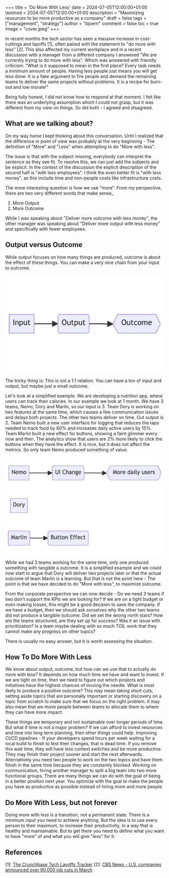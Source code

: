 +++
title = 'Do More With Less'
date = 2024-07-05T12:00:00+01:00
lastmod = 2024-07-05T12:00:00+01:00
description = "Maximizing resources to be more productive as a company"
draft = false
tags = ["management", "strategy"]
author = "bjoern"
comment = false
toc = true
image = "cover.jpeg"
+++

In recent months the tech sector has seen a massive increase in cost-cuttings and layoffs [1], often paired with the statement to "do more with less" [2]. 
This also affected my current workplace and in a recent discussion with a manager from a different company I answered "We are currently trying to do more with less". Which was answered with friendly criticism: "What is it supposed to mean in the first place? Every task needs a minimum amount of people. Having less people just means you will get less done. It is a fake argument to fire people and demand the remaining teams to deliver the same projects without problems. It is a recipe for burn-out and low morale!"

Being fully honest, I did not know how to respond at that moment. I felt like there was an underlying assumption which I could not grasp, but it was different from my view on things. So did both - I agreed and disagreed. 

## What are we talking about?

On my way home I kept thinking about this conversation. Until I realized that the difference in point of view was probably at the very beginning - The definition of "More" and "Less" when attempting to do "More with less".

The issue is that with the subject missing, everybody can interpret the sentence as they see fit. To resolve this, we can just add the subjects and be explicit. In the context of the discussion the explicit description of the second half is "with less employees". I think the even better fit is "with less money", as this include time and non-people costs like infrastructure costs. 

The more interesting question is how we use "more". From my perspective, there are two very different words that make sense_
1. More Output
2. More Outcome

While I was speaking about "Deliver more outcome with less money", the other manager was speaking about "Deliver more output with less money" and specifically with fewer employees.

## Output versus Outcome

While output focuses on how many things are produced, outcome is about the effect of these things. You can make a very nice chain from your input to outcome.

![](input_output_outcome.png)

The tricky thing is: This is not a 1:1 relation. You can have a ton of input and output, but maybe just a small outcome. 

Let's look at a simplified example. We are developing a nutrition app, where users can track their calories. In our example we look at 1 month. We have 3 teams, Nemo, Dory and Marlin, so our input is 3. Team Dory is working on two features at the same time, which causes a few communication issues and delays both projects. The other two teams deliver on time. Out output is 2.
Team Nemo built a new user interface for logging that reduces the taps needed to track food by 60% and increases daily active users by 15%. 
Team Marlin built a new effect for buttons, showing a faint glimmer every now and then. The analytics show that users are 2% more likely to click the buttons when they have the effect. It is nice, but it does not affect the metrics. 
So only team Nemo produced something of value.

![](input_output_outcome_example.png)

While we had 3 teams working for the same time, only one produced something with tangible a outcome. It is a simplified example and we could now start to argue that Dory will deliver two projects later or that the actual outcome of team Marlin is a learning. But that is not the point here - The point is that we have decided to do "More with less", to maximize outcome. 

From the corporate perspective we can now decide - Do we need 3 teams if two don't support the KPIs we are looking for? If we are on a tight budget or even making losses, this might be a good decision to save the company. If we have a budget, then we should ask ourselves why the other two teams did not produce a tangible outcome. Did we set the wrong north stars? How are the teams structured, are they set up for success? Was it an issue with prioritization? Is a team maybe dealing with so much TOIL work that they cannot make any progress on other topics?

There is usually no easy answer, but it is worth assessing the situation. 

## How To Do More With Less

We know about output, outcome, but how can we use that to actually do more with less?
It depends on how much time we have and want to invest. If we are tight on time, then we need to figure out which projects and initiatives have the highest chances of moving the needle. What is most likely to produce a positive outcome? This may mean taking short cuts, setting aside topics that are personally important or starting discovery on a topic from scratch to make sure that we focus on the right problem. It may also mean that we move people between teams to allocate them to where they can have more impact. 

These things are temporary and not sustainable over longer periods of time. But what if time is not a major problem? 
If we can afford to invest resources and time into long term planning, then other things could help. Improving CI/CD pipelines - If your developers spend hours per week waiting for a local build to finish to test their changes, that is dead time. If you remove this wait time, they will have less context switches and be more productive. They may finish their project sooner and start the next afterwards. Alternatively you need two people to work on the two topics and have them finish in the same time because they are constantly blocked. 
Working on communication, hiring another manager to split a big team into two more functional groups. There are many things we can do with the goal of being in a better position next year. You optimize with the goal to make the people you have as productive as possible instead of hiring more and more people. 

## Do More With Less, but not forever

Doing more with less is a transition, not a permanent state. There is a minimum input you need to achieve anything. But the idea is to use every person to their maximum, to increase their productivity, In a way that is healthy and maintainable. 
But to get there you need to define what you want to have "more" of and what you will give "less" for it.

## References

[1]: [The Crunchbase Tech Layoffs Tracker](https://news.crunchbase.com/startups/tech-layoffs/)
[2]: [CBS News - U.S. companies announced over 90,000 job cuts in March](https://www.cbsnews.com/news/unemployment-jobs-cuts-layoffs-march-2024/#:~:text=Companies%20are%20cutting%20jobs%20as,Challenger%20said%20in%20a%20statement.)
